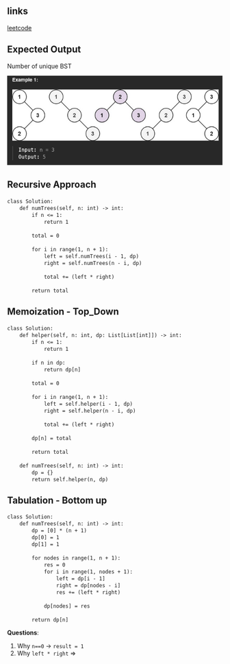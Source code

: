 ## links
[leetcode](https://leetcode.com/problems/unique-binary-search-trees)

## Expected Output
Number of unique BST

![image](../../images/unique-bst.png)

## Recursive Approach

```
class Solution:
    def numTrees(self, n: int) -> int:
        if n <= 1:
            return 1
        
        total = 0

        for i in range(1, n + 1):
            left = self.numTrees(i - 1, dp)
            right = self.numTrees(n - i, dp)

            total += (left * right)
        
        return total
```

## Memoization - Top_Down

```
class Solution:
    def helper(self, n: int, dp: List[List[int]]) -> int:
        if n <= 1:
            return 1
        
        if n in dp:
            return dp[n]
        
        total = 0

        for i in range(1, n + 1):
            left = self.helper(i - 1, dp)
            right = self.helper(n - i, dp)

            total += (left * right)
        
        dp[n] = total

        return total

    def numTrees(self, n: int) -> int:
        dp = {}
        return self.helper(n, dp)
```

## Tabulation - Bottom up

```
class Solution:
    def numTrees(self, n: int) -> int:
        dp = [0] * (n + 1)
        dp[0] = 1
        dp[1] = 1
        
        for nodes in range(1, n + 1):
            res = 0
            for i in range(1, nodes + 1):
                left = dp[i - 1]
                right = dp[nodes - i] 
                res += (left * right)

            dp[nodes] = res
        
        return dp[n]
```

**Questions**:
1. Why `n==0` -> `result = 1`
2. Why `left * right` =>


